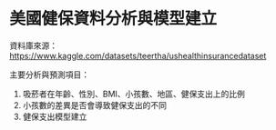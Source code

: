 # 美國健保資料分析與模型建立

資料庫來源：
https://www.kaggle.com/datasets/teertha/ushealthinsurancedataset

主要分析與預測項目：
1. 吸菸者在年齡、性別、BMI、小孩數、地區、健保支出上的比例
2. 小孩數的差異是否會導致健保支出的不同
3. 健保支出模型建立
